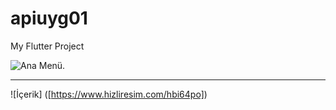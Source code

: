 # apiuyg01

My Flutter Project


![Ana Menü.]([https://www.hizliresim.com/tg8yd0t])

------------------------------------------------------------------------------------------

![İçerik] ([https://www.hizliresim.com/hbi64po])
